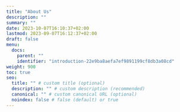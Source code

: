 ```yaml
---
title: "About Us"
description: ""
summary: ""
date: 2023-10-07T16:10:37+02:00
lastmod: 2023-09-07T16:12:37+02:00
draft: false
menu:
  docs:
    parent: ""
    identifier: "introduction-22e9ba8aefa7ef9891199cf8db3a08cd"
weight: 900
toc: true
seo:
  title: "" # custom title (optional)
  description: "" # custom description (recommended)
  canonical: "" # custom canonical URL (optional)
  noindex: false # false (default) or true
---
```

